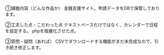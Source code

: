 ①課題内容（どんな作品か）
金銭支援サイト。申請データをDBで保管しております。

②工夫した点・こだわった点
テキストベースだけではなく、カレンダーで日程を設定する。
phpを階層化させた点。

③質問・疑問（あれば）
CSVでダウンロードする機能がまだ未完成なので、引き続き修正します。